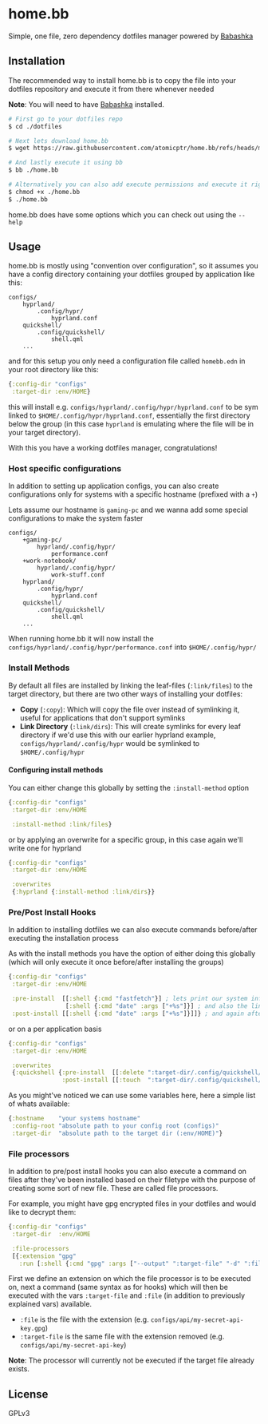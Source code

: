 # home.bb

Simple, one file, zero dependency dotfiles manager powered by [Babashka](https://babashka.org/)

## Installation

The recommended way to install home.bb is to copy the file into your dotfiles repository and execute it from there whenever needed

**Note**: You will need to have [Babashka](https://babashka.org/) installed.

```bash
# First go to your dotfiles repo
$ cd ./dotfiles

# Next lets download home.bb
$ wget https://raw.githubusercontent.com/atomicptr/home.bb/refs/heads/master/src/home.bb

# And lastly execute it using bb
$ bb ./home.bb

# Alternatively you can also add execute permissions and execute it right away:
$ chmod +x ./home.bb
$ ./home.bb
```

home.bb does have some options which you can check out using the `--help`

## Usage

home.bb is mostly using "convention over configuration", so it assumes you have a config directory containing your dotfiles grouped by application like this:

```
configs/
    hyprland/
        .config/hypr/
            hyprland.conf
    quickshell/
        .config/quickshell/
            shell.qml
    ...
```

and for this setup you only need a configuration file called `homebb.edn` in your root directory like this:

```clojure
{:config-dir "configs"
 :target-dir :env/HOME}
```

this will install e.g. `configs/hyprland/.config/hypr/hyprland.conf` to be sym linked to `$HOME/.config/hypr/hyprland.conf`, essentially the first directory
below the group (in this case `hyprland` is emulating where the file will be in your target directory).

With this you have a working dotfiles manager, congratulations!

### Host specific configurations

In addition to setting up application configs, you can also create configurations only for systems with a specific hostname (prefixed with a `+`)

Lets assume our hostname is `gaming-pc` and we wanna add some special configurations to make the system faster

```
configs/
    +gaming-pc/
        hyprland/.config/hypr/
            performance.conf
    +work-notebook/
        hyprland/.config/hypr/
            work-stuff.conf
    hyprland/
        .config/hypr/
            hyprland.conf
    quickshell/
        .config/quickshell/
            shell.qml
    ...
```

When running home.bb it will now install the `configs/hyprland/.config/hypr/performance.conf` into `$HOME/.config/hypr/`

### Install Methods

By default all files are installed by linking the leaf-files (`:link/files`) to the target directory, but there are two other ways of installing your dotfiles:

- **Copy** (`:copy`): Which will copy the file over instead of symlinking it, useful for applications that don't support symlinks
- **Link Directory** (`:link/dirs`): This will create symlinks for every leaf directory if we'd use this with our earlier hyprland example, `configs/hyprland/.config/hypr` would be symlinked to `$HOME/.config/hypr`

#### Configuring install methods

You can either change this globally by setting the `:install-method` option

```clojure
{:config-dir "configs"
 :target-dir :env/HOME

 :install-method :link/files}
```

or by applying an overwrite for a specific group, in this case again we'll write one for hyprland

```clojure
{:config-dir "configs"
 :target-dir :env/HOME

 :overwrites
 {:hyprland {:install-method :link/dirs}}
```

### Pre/Post Install Hooks

In addition to installing dotfiles we can also execute commands before/after executing the installation process

As with the install methods you have the option of either doing this globally (which will only execute it once before/after installing the groups)

```clojure
{:config-dir "configs"
 :target-dir :env/HOME

 :pre-install  [[:shell {:cmd "fastfetch"}] ; lets print our system info before
                [:shell {:cmd "date" :args ["+%s"]}] ; and also the linux timestamp for whatever reason
 :post-install [[:shell {:cmd "date" :args ["+%s"]}]]} ; and again after we installed everything, for benchmarking maybe?
```

or on a per application basis


```clojure
{:config-dir "configs"
 :target-dir :env/HOME

 :overwrites
 {:quickshell {:pre-install  [[:delete ":target-dir/.config/quickshell/.qmlls.ini"]]    ; delete this file before install
               :post-install [[:touch  ":target-dir/.config/quickshell/.qmlls.ini"]]}}} ; and create it again after
```

As you might've noticed we can use some variables here, here a simple list of whats available:

```clojure
{:hostname    "your systems hostname"
 :config-root "absolute path to your config root (configs)"
 :target-dir  "absolute path to the target dir (:env/HOME)"}
```

### File processors

In addition to pre/post install hooks you can also execute a command on files after they've been installed based on
their filetype with the purpose of creating some sort of new file. These are called file processors.

For example, you might have gpg encrypted files in your dotfiles and would like to decrypt them:

```clojure
{:config-dir "configs"
 :target-dir  :env/HOME

 :file-processors
 [{:extension "gpg"
   :run [:shell {:cmd "gpg" :args ["--output" ":target-file" "-d" ":file"]}]}]}
```

First we define an extension on which the file processor is to be executed on, next a command (same syntax as for hooks)
which will then be executed with the vars `:target-file` and `:file` (in addition to previously explained vars) available.

- `:file` is the file with the extension (e.g. `configs/api/my-secret-api-key.gpg`)
- `:target-file` is the same file with the extension removed (e.g. `configs/api/my-secret-api-key`)

**Note**: The processor will currently not be executed if the target file already exists.

## License

GPLv3
